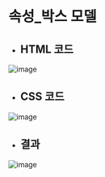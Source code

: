 # 속성_박스 모델
 - ## HTML 코드
 ![image](https://user-images.githubusercontent.com/87827050/154516328-2f239c39-9709-4133-97cb-b731d5a45b1d.png)
 
 - ## CSS 코드
 ![image](https://user-images.githubusercontent.com/87827050/154812957-cb1c612d-8bd0-4139-a9bd-5029c8076fc1.png)

 - ## 결과
 ![image](https://user-images.githubusercontent.com/87827050/154812978-43948089-792a-4605-aeeb-8d96bdd04688.png)
